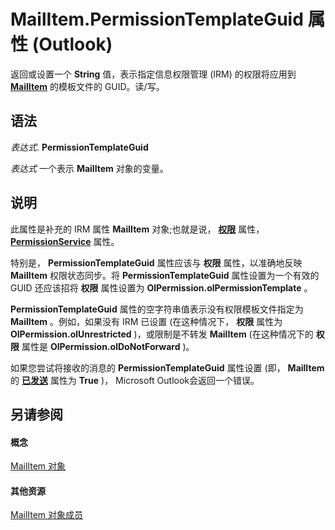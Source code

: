 
# MailItem.PermissionTemplateGuid 属性 (Outlook)

返回或设置一个 **String** 值，表示指定信息权限管理 (IRM) 的权限将应用到 **[MailItem](14197346-05d2-0250-fa4c-4a6b07daf25f.md)** 的模板文件的 GUID。读/写。


## 语法

 _表达式_. **PermissionTemplateGuid**

 _表达式_ 一个表示 **MailItem** 对象的变量。


## 说明

此属性是补充的 IRM 属性 **MailItem** 对象;也就是说， **[权限](394173d4-344a-148a-1628-b4ca47d4ef2d.md)** 属性， **[PermissionService](c999b215-f360-17b1-4915-45c3b525d3e5.md)** 属性。

特别是，  **PermissionTemplateGuid** 属性应该与 **权限** 属性，以准确地反映 **MailItem** 权限状态同步。将 **PermissionTemplateGuid** 属性设置为一个有效的 GUID 还应该招将 **权限** 属性设置为 **OlPermission.olPermissionTemplate** 。

 **PermissionTemplateGuid** 属性的空字符串值表示没有权限模板文件指定为 **MailItem** 。例如，如果没有 IRM 已设置 (在这种情况下， **权限** 属性为 **OlPermission.olUnrestricted** )，或限制是不转发 **MailItem** (在这种情况下的 **权限** 属性是 **OlPermission.olDoNotForward** )。

如果您尝试将接收的消息的 **PermissionTemplateGuid** 属性设置 (即， **MailItem** 的 **[已发送](a064267f-9329-9018-aa09-c92e17ed46bd.md)** 属性为 **True** )， Microsoft Outlook会返回一个错误。


## 另请参阅


#### 概念


[MailItem 对象](14197346-05d2-0250-fa4c-4a6b07daf25f.md)
#### 其他资源


[MailItem 对象成员](1094d7df-ee80-a4b0-5a21-db2979506e6b.md)